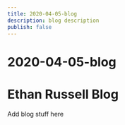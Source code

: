 ```yaml
---
title: 2020-04-05-blog
description: blog description
publish: false
---
```


# 2020-04-05-blog
# Ethan Russell Blog
Add blog stuff here

